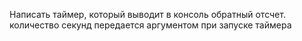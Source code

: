 
Написать таймер, который выводит в консоль обратный отсчет. количество секунд передается аргументом при запуске таймера